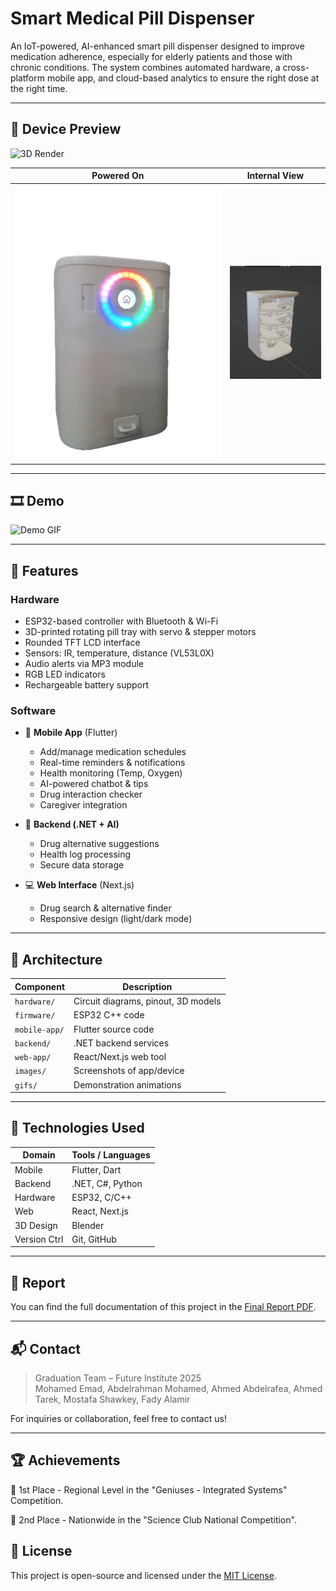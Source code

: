 # Smart Medical Pill Dispenser

An IoT-powered, AI-enhanced smart pill dispenser designed to improve medication adherence, especially for elderly patients and those with chronic conditions. The system combines automated hardware, a cross-platform mobile app, and cloud-based analytics to ensure the right dose at the right time.

---

## 📸 Device Preview

![3D Render](./images/3DRender.png)

| Powered On                             | Internal View                          |
|----------------------------------------|----------------------------------------|
| ![Powered On](./images/powered-on.png) | ![Internal](./images/inside-view.jpg)  |

---

## 🎞 Demo

![Demo GIF](./gifs/TempSensor.gif)

---

## 🚀 Features

### Hardware
- ESP32-based controller with Bluetooth & Wi-Fi
- 3D-printed rotating pill tray with servo & stepper motors
- Rounded TFT LCD interface
- Sensors: IR, temperature, distance (VL53L0X)
- Audio alerts via MP3 module
- RGB LED indicators
- Rechargeable battery support

### Software
- 📱 **Mobile App** (Flutter)
  - Add/manage medication schedules
  - Real-time reminders & notifications
  - Health monitoring (Temp, Oxygen)
  - AI-powered chatbot & tips
  - Drug interaction checker
  - Caregiver integration

- 🧠 **Backend (.NET + AI)**
  - Drug alternative suggestions
  - Health log processing
  - Secure data storage

- 💻 **Web Interface** (Next.js)
  - Drug search & alternative finder
  - Responsive design (light/dark mode)

---

## 🧱 Architecture

| Component | Description |
|-----------|-------------|
| `hardware/` | Circuit diagrams, pinout, 3D models |
| `firmware/` | ESP32 C++ code |
| `mobile-app/` | Flutter source code |
| `backend/` | .NET backend services |
| `web-app/` | React/Next.js web tool |
| `images/` | Screenshots of app/device |
| `gifs/` | Demonstration animations |

---

## 🔧 Technologies Used

| Domain       | Tools / Languages |
|--------------|--------------------|
| Mobile       | Flutter, Dart      |
| Backend      | .NET, C#, Python   |
| Hardware     | ESP32, C/C++       |
| Web          | React, Next.js     |
| 3D Design    | Blender            |
| Version Ctrl | Git, GitHub        |

---

## 📄 Report

You can find the full documentation of this project in the [Final Report PDF](./SmartPill_Final_Report.pdf).

---

## 📬 Contact

> Graduation Team – Future Institute 2025  
> Mohamed Emad, Abdelrahman Mohamed, Ahmed Abdelrafea, Ahmed Tarek, Mostafa Shawkey, Fady Alamir

For inquiries or collaboration, feel free to contact us!

---

## 🏆 Achievements
🥇 1st Place - Regional Level in the "Geniuses - Integrated Systems" Competition.

🥈 2nd Place - Nationwide in the "Science Club National Competition".

## 🪪 License

This project is open-source and licensed under the [MIT License](./LICENSE).
